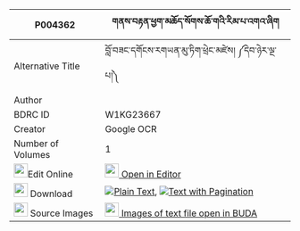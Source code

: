 |P004362|གནས་བརྟན་ཕྱག་མཆོད་སོགས་ཆོ་གའི་རིམ་པ་འགའ་ཞིག 
| --- | --- 
|Alternative Title |བློ་བཟང་དགོངས་རགཡན་མུ་ཏིག་ཕྲེང་མཛེས། ༼དེབ་ཉེར་ལྔ་པ།༽
|Author | 
|BDRC ID | W1KG23667
|Creator | Google OCR
|Number of Volumes| 1
|<img width="25" src="https://img.icons8.com/color/25/000000/edit-property.png">Edit Online| [<img width="25" src="https://avatars.githubusercontent.com/u/45091458?s=200&v=4"> Open in Editor](http://editor.openpecha.org/P004362)
|<img width="25" src="https://img.icons8.com/fluent/48/000000/download-2.png"/>  Download | [![](https://img.icons8.com/color/20/000000/txt.png)Plain Text](https://github.com/Openpecha/P004362/releases/download/v1/neten_chakcho_sok_choga_i_rimp_plain_P004362.zip), [![](https://img.icons8.com/color/20/000000/txt.png)Text with Pagination](https://github.com/Openpecha/P004362/releases/download/v1/neten_chakcho_sok_choga_i_rimp_pages_P004362.zip)
|<img width="25" src="https://img.icons8.com/plasticine/100/000000/pictures-folder.png"/>  Source Images | [<img width="25" src="https://library.bdrc.io/icons/BUDA-small.svg"> Images of text file open in BUDA](https://library.bdrc.io/show/bdr:W1KG23667)